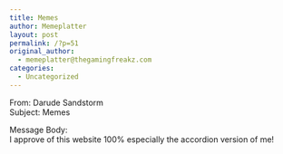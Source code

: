 ```yaml
---
title: Memes
author: Memeplatter
layout: post
permalink: /?p=51
original_author:
  - memeplatter@thegamingfreakz.com
categories:
  - Uncategorized
---
```

From: Darude Sandstorm  
Subject: Memes

Message Body:  
I approve of this website 100% especially the accordion version of me!